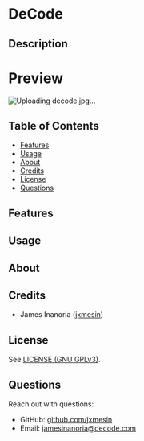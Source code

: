 # DeCode
## Description


# Preview
![Uploading decode.jpg…]()

## Table of Contents
- [Features](#features)
- [Usage](#usage)
- [About](#about)
- [Credits](#credits)
- [License](#license)
- [Questions](#questions)


## Features



## Usage



## About




## Credits
- James Inanoria ([jxmesin](https://github.com/jxmesin))



## License
See [LICENSE (GNU GPLv3)](./LICENSE).


## Questions
Reach out with questions:

- GitHub: [github.com/jxmesin](https://github.com/jxmesin)
- Email: [jamesinanoria@decode.com](#)
